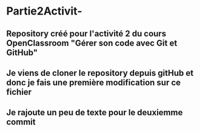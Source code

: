 # Partie2Activit-
Repository créé pour l'activité 2 du cours OpenClassroom "Gérer son code avec Git et GitHub"
------
Je viens de cloner le repository depuis gitHub et donc je fais une première modification sur ce fichier
-----
Je rajoute un peu de texte pour le deuxiemme commit
-----

